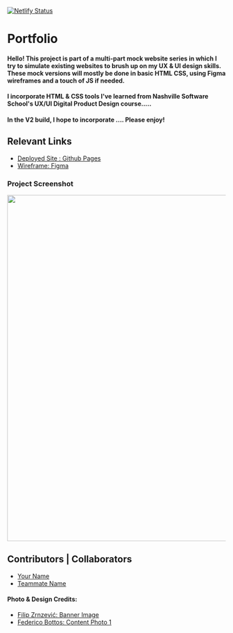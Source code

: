 <!-- Copy and paste this into your readme.md file -->

<!-- It's essential to document your work, especially if it's going into the wild. Give your readme as much info as you can as you present it to a future employer. 

Notice the hash-tags ###? Those are H1-H6 tags! One # being the largest font and H6 being the smallest. -->

[![Netlify Status](https://api.netlify.com/api/v1/badges/6987ff1f-6b4f-41e1-9919-795beea40453/deploy-status)](https://app.netlify.com/sites/insult-generator-11/deploys)

<!-- Give it a title -->
# Portfolio

<!-- Make this intro paragraph your own. Give it lots of detail and specify your intentions and goals for future (V1, V2 additions) -->
#### Hello! This project is part of a multi-part mock website series in which I try to simulate existing websites to brush up on my UX & UI design skills. These mock versions will mostly be done in basic HTML CSS, using Figma wireframes and a touch of JS if needed. 

#### I incorporate HTML & CSS tools I've learned from Nashville Software School's UX/UI Digital Product Design course..... 

#### In the V2 build, I hope to incorporate .... Please enjoy!

<!-- Include all the reference links to show off your finished work along with your though process like wireframes and project boards. -->
## Relevant Links
- [Deployed Site : Github Pages](insult-generator-11.netlify.app)
- [Wireframe: Figma](https://www.figma.com/file/RYEhfYhWQRHn2qXy7E06Dq/Untitled?node-id=0%3A1)


<!-- Pull in a screen shot of your project here -->
### Project Screenshot
<img width="797" alt="" src="./images/intro-view">


<!-- Include yourself and any other collaborators, teammates that helped you along the way -->
## Contributors | Collaborators
- [Your Name](https://github.com/link-to-your-github)
- [Teammate Name](https://github.com/link-to-their-github)


<!-- link your inspiratiion or photo credits -->
#### Photo & Design Credits: 
- [Filip Zrnzević: Banner Image](https://unsplash.com/@filipz)
- [Federico Bottos: Content Photo 1](https://unsplash.com/@landscapeplaces)
